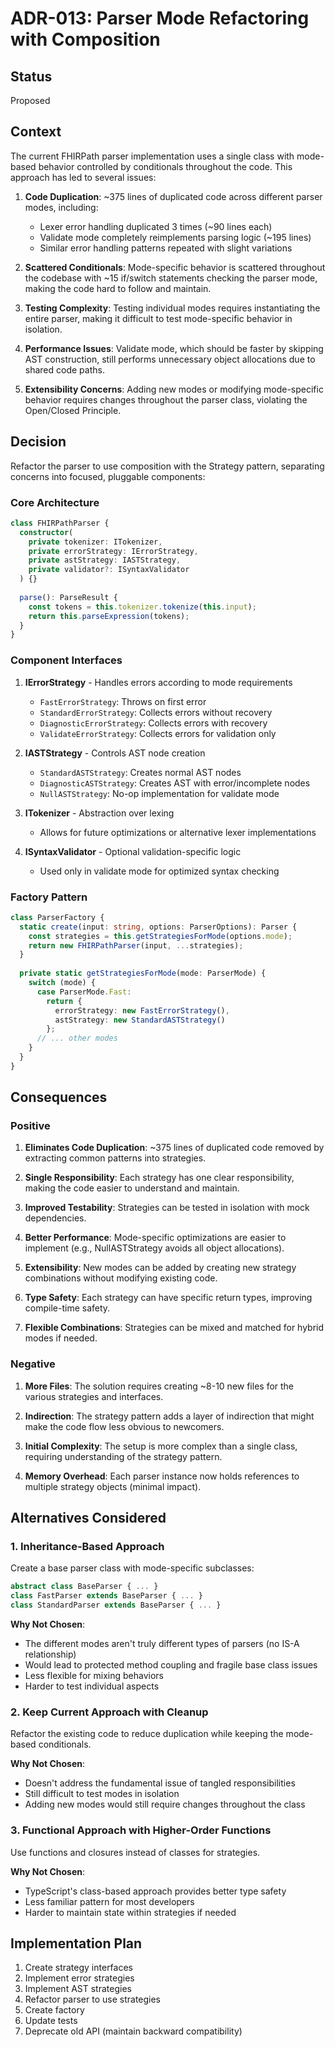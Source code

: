 # ADR-013: Parser Mode Refactoring with Composition

## Status

Proposed

## Context

The current FHIRPath parser implementation uses a single class with mode-based behavior controlled by conditionals throughout the code. This approach has led to several issues:

1. **Code Duplication**: ~375 lines of duplicated code across different parser modes, including:
   - Lexer error handling duplicated 3 times (~90 lines each)
   - Validate mode completely reimplements parsing logic (~195 lines)
   - Similar error handling patterns repeated with slight variations

2. **Scattered Conditionals**: Mode-specific behavior is scattered throughout the codebase with ~15 if/switch statements checking the parser mode, making the code hard to follow and maintain.

3. **Testing Complexity**: Testing individual modes requires instantiating the entire parser, making it difficult to test mode-specific behavior in isolation.

4. **Performance Issues**: Validate mode, which should be faster by skipping AST construction, still performs unnecessary object allocations due to shared code paths.

5. **Extensibility Concerns**: Adding new modes or modifying mode-specific behavior requires changes throughout the parser class, violating the Open/Closed Principle.

## Decision

Refactor the parser to use composition with the Strategy pattern, separating concerns into focused, pluggable components:

### Core Architecture

```typescript
class FHIRPathParser {
  constructor(
    private tokenizer: ITokenizer,
    private errorStrategy: IErrorStrategy,
    private astStrategy: IASTStrategy,
    private validator?: ISyntaxValidator
  ) {}
  
  parse(): ParseResult {
    const tokens = this.tokenizer.tokenize(this.input);
    return this.parseExpression(tokens);
  }
}
```

### Component Interfaces

1. **IErrorStrategy** - Handles errors according to mode requirements
   - `FastErrorStrategy`: Throws on first error
   - `StandardErrorStrategy`: Collects errors without recovery
   - `DiagnosticErrorStrategy`: Collects errors with recovery
   - `ValidateErrorStrategy`: Collects errors for validation only

2. **IASTStrategy** - Controls AST node creation
   - `StandardASTStrategy`: Creates normal AST nodes
   - `DiagnosticASTStrategy`: Creates AST with error/incomplete nodes
   - `NullASTStrategy`: No-op implementation for validate mode

3. **ITokenizer** - Abstraction over lexing
   - Allows for future optimizations or alternative lexer implementations

4. **ISyntaxValidator** - Optional validation-specific logic
   - Used only in validate mode for optimized syntax checking

### Factory Pattern

```typescript
class ParserFactory {
  static create(input: string, options: ParserOptions): Parser {
    const strategies = this.getStrategiesForMode(options.mode);
    return new FHIRPathParser(input, ...strategies);
  }
  
  private static getStrategiesForMode(mode: ParserMode) {
    switch (mode) {
      case ParserMode.Fast:
        return {
          errorStrategy: new FastErrorStrategy(),
          astStrategy: new StandardASTStrategy()
        };
      // ... other modes
    }
  }
}
```

## Consequences

### Positive

1. **Eliminates Code Duplication**: ~375 lines of duplicated code removed by extracting common patterns into strategies.

2. **Single Responsibility**: Each strategy has one clear responsibility, making the code easier to understand and maintain.

3. **Improved Testability**: Strategies can be tested in isolation with mock dependencies.

4. **Better Performance**: Mode-specific optimizations are easier to implement (e.g., NullASTStrategy avoids all object allocations).

5. **Extensibility**: New modes can be added by creating new strategy combinations without modifying existing code.

6. **Type Safety**: Each strategy can have specific return types, improving compile-time safety.

7. **Flexible Combinations**: Strategies can be mixed and matched for hybrid modes if needed.

### Negative

1. **More Files**: The solution requires creating ~8-10 new files for the various strategies and interfaces.

2. **Indirection**: The strategy pattern adds a layer of indirection that might make the code flow less obvious to newcomers.

3. **Initial Complexity**: The setup is more complex than a single class, requiring understanding of the strategy pattern.

4. **Memory Overhead**: Each parser instance now holds references to multiple strategy objects (minimal impact).

## Alternatives Considered

### 1. Inheritance-Based Approach

Create a base parser class with mode-specific subclasses:

```typescript
abstract class BaseParser { ... }
class FastParser extends BaseParser { ... }
class StandardParser extends BaseParser { ... }
```

**Why Not Chosen**: 
- The different modes aren't truly different types of parsers (no IS-A relationship)
- Would lead to protected method coupling and fragile base class issues
- Less flexible for mixing behaviors
- Harder to test individual aspects

### 2. Keep Current Approach with Cleanup

Refactor the existing code to reduce duplication while keeping the mode-based conditionals.

**Why Not Chosen**:
- Doesn't address the fundamental issue of tangled responsibilities
- Still difficult to test modes in isolation
- Adding new modes would still require changes throughout the class

### 3. Functional Approach with Higher-Order Functions

Use functions and closures instead of classes for strategies.

**Why Not Chosen**:
- TypeScript's class-based approach provides better type safety
- Less familiar pattern for most developers
- Harder to maintain state within strategies if needed

## Implementation Plan

1. Create strategy interfaces
2. Implement error strategies
3. Implement AST strategies  
4. Refactor parser to use strategies
5. Create factory
6. Update tests
7. Deprecate old API (maintain backward compatibility)